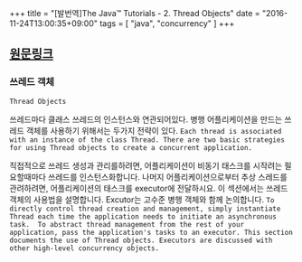 +++
title = "[발번역]The Java™ Tutorials - 2. Thread Objects"
date = "2016-11-24T13:00:35+09:00"
tags = [ "java", "concurrency" ]
+++

## [원문링크](http://docs.oracle.com/javase/tutorial/essential/concurrency/threads.html)

### 쓰레드 객체
`Thread Objects`

쓰레드마다 클래스 쓰레드의 인스턴스와 연관되어있다. 병행 어플리케이션을 만드는 쓰레드 객체를 사용하기 위해서는 두가지 전략이 있다. 
`Each thread is associated with an instance of the class Thread. There are two basic strategies for using Thread objects to create a concurrent application.`


직접적으로 쓰레드 생성과 관리를하려면, 어플리케이션이 비동기 태스크를 시작려는 필요할때마다 쓰레드를 인스턴스화합니다. 나머지 어플리케이션으로부터 추상 스레드를 관려하려면, 어플리케이션의 태스크를 executor에 전달하시요. 이 섹션에서는 쓰레드 객체의 사용법을 설명합니다.  Excutor는 고수준 병행 객체와 함께 논의합니다.
`To directly control thread creation and management, simply instantiate Thread each time the application needs to initiate an asynchronous task. 
To abstract thread management from the rest of your application, pass the application's tasks to an executor.
This section documents the use of Thread objects. Executors are discussed with other high-level concurrency objects.`
